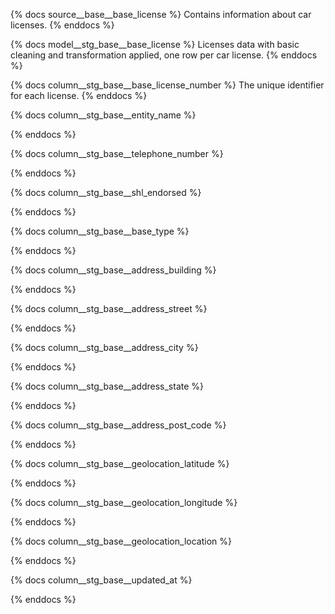 {% docs source__base__base_license %}
Contains information about car licenses.
{% enddocs %}


{% docs model__stg_base__base_license %}
Licenses data with basic cleaning and transformation applied, one row per car license.
{% enddocs %}


{% docs column__stg_base__base_license_number %}
The unique identifier for each license.
{% enddocs %}

{% docs column__stg_base__entity_name %}

{% enddocs %}

{% docs column__stg_base__telephone_number %}

{% enddocs %}

{% docs column__stg_base__shl_endorsed %}

{% enddocs %}

{% docs column__stg_base__base_type %}

{% enddocs %}

{% docs column__stg_base__address_building %}

{% enddocs %}

{% docs column__stg_base__address_street %}

{% enddocs %}

{% docs column__stg_base__address_city %}

{% enddocs %}

{% docs column__stg_base__address_state %}

{% enddocs %}

{% docs column__stg_base__address_post_code %}

{% enddocs %}

{% docs column__stg_base__geolocation_latitude %}

{% enddocs %}

{% docs column__stg_base__geolocation_longitude %}

{% enddocs %}

{% docs column__stg_base__geolocation_location %}

{% enddocs %}

{% docs column__stg_base__updated_at %}

{% enddocs %}

